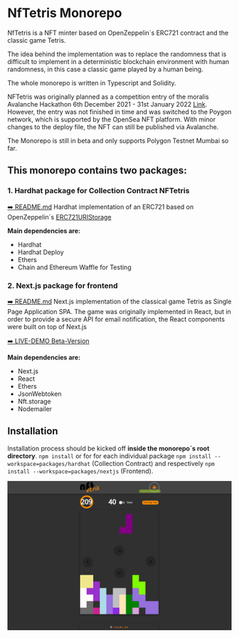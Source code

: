 # NfTetris Monorepo

NfTetris is a NFT minter based on OpenZeppelin´s ERC721 contract and the classic game Tetris.

The idea behind the implementation was to replace the randomness that is difficult to implement in a deterministic blockchain environment with human randomness, in this case a classic game played by a human being.

The whole monorepo is written in Typescript and Solidity.

NFTetris was originally planned as a competition entry of the moralis Avalanche Hackathon 6th December 2021 - 31st January 2022 [Link](https://moralis.io/avalanche-hackathon/). However, the entry was not finished in time and was switched to the Poygon network, which is supported by the OpenSea NFT platform. With minor changes to the deploy file, the NFT can still be published via Avalanche.

The Monorepo is still in beta and only supports Polygon Testnet Mumbai so far.

## This monorepo contains two packages:

### 1. Hardhat package for Collection Contract NFTetris

[:arrow_right: README.md](./packages/hardhat/README.md) Hardhat implementation of an ERC721 based on OpenZeppelin´s [ERC721URIStorage](https://github.com/OpenZeppelin/openzeppelin-contracts/blob/master/contracts/token/ERC721/extensions/ERC721URIStorage.sol)

**Main dependencies are:**

- Hardhat
- Hardhat Deploy
- Ethers
- Chain and Ethereum Waffle for Testing

### 2. Next.js package for frontend

[:arrow_right: README.md](./packages/nextjs/README.md) Next.js implementation of the classical game Tetris as Single Page Application SPA. The game was originally implemented in React, but in order to provide a secure API for email notification, the React components were built on top of Next.js

[:arrow_right: LIVE-DEMO Beta-Version](https://nft-minter-nftetris.vercel.app/)

**Main dependencies are:**

- Next.js
- React
- Ethers
- JsonWebtoken
- Nft.storage
- Nodemailer

## Installation

Installation process should be kicked off **inside the monorepo´s root directory**.
`npm install` or for for each individual package `npm install --workspace=packages/hardhat` (Collection Contract) and respectively `npm install --workspace=packages/nextjs` (Frontend).

[![NFTetris Screenshot](/assets/images/screenshot_nftetris.jpg)](https://nft-minter-nftetris.vercel.app/)
